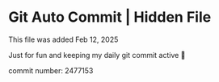 # Git Auto Commit | Hidden File

This file was added Feb 12, 2025

Just for fun and keeping my daily git commit active 🤪

commit number: 2477153
